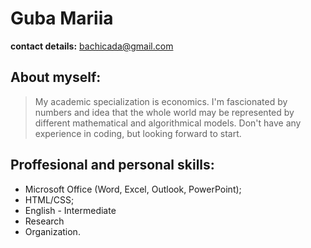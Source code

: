 # Guba Mariia
**contact details:** bachicada@gmail.com

## About myself: 
> My academic specialization is economics. I'm fascionated by numbers and idea that the whole world may be represented by different mathematical and algorithmical models. Don't have any experience in coding, but looking forward to start.

## Proffesional and personal skills:
* Microsoft Office (Word, Excel, Outlook, PowerPoint);
* HTML/CSS;
* English - Intermediate
* Research
* Organization.